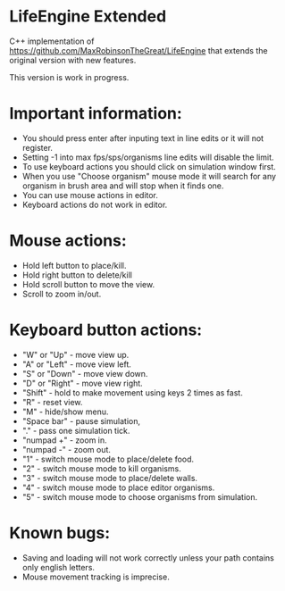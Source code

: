 # LifeEngine Extended
C++ implementation of https://github.com/MaxRobinsonTheGreat/LifeEngine that extends the original version with new features.

This version is work in progress.

# Important information:
- You should press enter after inputing text in line edits or it will not register.
- Setting -1 into max fps/sps/organisms line edits will disable the limit.
- To use keyboard actions you should click on simulation window first.
- When you use "Choose organism" mouse mode it will search for any organism in brush area and will stop when it finds one.
- You can use mouse actions in editor.
- Keyboard actions do not work in editor.

# Mouse actions:
- Hold left button to place/kill.
- Hold right button to delete/kill
- Hold scroll button to move the view.
- Scroll to zoom in/out.

# Keyboard button actions:
- "W" or "Up" - move view up.
- "A" or "Left" - move view left.
- "S" or "Down" - move view down.
- "D" or "Right" - move view right.
- "Shift" - hold to make movement using keys 2 times as fast.
- "R" - reset view.
- "M" - hide/show menu.
- "Space bar" - pause simulation,
- "." - pass one simulation tick.
- "numpad +" - zoom in.
- "numpad -" - zoom out.
- "1" - switch mouse mode to place/delete food.
- "2" - switch mouse mode to kill organisms.
- "3" - switch mouse mode to place/delete walls.
- "4" - switch mouse mode to place editor organisms.
- "5" - switch mouse mode to choose organisms from simulation.

# Known bugs:
- Saving and loading will not work correctly unless your path contains only english letters.
- Mouse movement tracking is imprecise.
